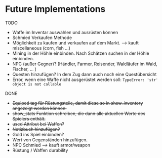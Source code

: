 # Future Implementations
TODO
- Waffe im Inventar auswählen und ausrüsten können
- Schmied Verkaufen Methode
- Möglichkeit zu kaufen und verkaufen auf dem Markt. --> kauft miscellaneous (corn, fish ...)
- Mining in der Höhle einbinden. Nach Schätzen suchen in der Höhle einbinden.
- NPC (außer Gegner)? (Händler, Farmer, Reisender, Waldläufer im Wald, Fischer, ... )
- Questen hinzufügen? In dem Zug dann auch noch eine Questübersicht
- Error, wenn eine Waffe nicht ausgerüstet werden soll: `TypeError: 'str' object is not callable`


DONE
- ~~Equiped tag für Rüstungsteile, damit diese so in show_inventory angezeigt werden können.~~
- ~~show_stats Funktion schreiben, die dann alle aktuellen Werte des Spielers enthält.~~
- ~~used Attribut bei Waffen?~~
- ~~Notizbuch hinzufügen?~~
- Gold ins Spiel einbinden? 
- Wert von Gegenständen hinzufügen.
- NPC Schmied --> kauft armor/weapon
- Rüstung / Waffen durability
